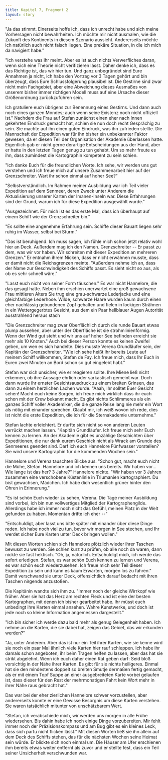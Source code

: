```yaml
---
title: Kapitel 7, Fragment 2
layout: story
---
```


"Ja das stimmt. Einerseits hoffe ich, dass ich unrecht habe und sich meine Vorhersagen nicht bewahrheiten. Ich möchte mir nicht ausmalen, wie die Zukunft des Kontinents in diesem Szenario aussieht. Andererseits möchte ich natürlich auch nicht falsch liegen. Eine prekäre Situation, in die ich mich da navigiert habe."

"Ich verstehe was ihr meint. Aber es ist auch nichts Verwerfliches daran, wenn sich eine Theorie nicht verifizieren lässt. Daher denke ich, dass es das Richtige ist, das wir hier tun. Und ganz unbegründet sind Eure Annahmen ja nicht, ich habe den Vortrag vor 3 Tagen gehört und bin überzeugt, dass Eure Schlussfolgerung plausibel ist. Die Gestirne sind zwar nicht mein Fachgebiet, aber eine Abweichung dieses Ausmaßes von unserem bisher immer richtigen Modell muss auf eine Ursache dieser Größenordnung zurückzuführen sein.

Ich gratuliere euch übrigens zur Benennung eines Gestirns. Und dann auch noch eines ganzen Mondes; auch wenn seine Existenz noch nicht offiziell ist." Nachdem die Frau auf Stefan zunächst einen eher nach Innen gekehrten Eindruck gemacht hat, schien sie nun doch recht Gesprächig zu sein. Sie machte auf ihn einen guten Eindruck, was ihn zufrieden stellte. Die Mannschaft der Expedition war für ihn bisher ein unbekannter Faktor gewesen, da er diesen Teil der Organisation der Akademie überlassen hatte. Eigentlich gab er nicht gerne derartige Entscheidungen aus der Hand, aber er hatte in den letzten Tagen genug zu tun gehabt. Um so mehr freute es ihn, dass zumindest die Kartographin kompetent zu sein schien.

"Ich danke Euch für die freundlichen Worte. Ich sehe, wir werden uns gut verstehen und ich freue mich auf unsere Zusammenarbeit hier auf der Grenzschreiter. Wart ihr schon einmal auf hoher See?"

"Selbstverständlich. Im Rahmen meiner Ausbildung war ich Teil vieler Expedition auf dem Senmeer, deren Zweck unter Anderem die Aktualisierung unserer Karten der Imanen-Inseln war. Diese Erfahrungen sind der Grund, warum ich für diese Expedition ausgewählt wurde."

"Ausgezeichnet. Für mich ist es das erste Mal, dass ich überhaupt auf einem Schiff wie der Grenzschreiter bin."

"Es sollte eine angenehme Erfahrung sein. Schiffe dieser Bauart liegen sehr ruhig im Wasser, selbst bei Sturm."

"Das ist beruhigend. Ich muss sagen, ich fühle mich schon jetzt relativ wohl hier an Deck. Außerdem mag ich den Namen. Grenzschreiter -- Er passt zu dem, was wir vor haben. Wir schreiten mit dieser Expedition an mehreren Grenzen." Er entnahm ihrem Nicken, dass er nicht erwähnen musste, dass er damit nicht die Reichsgrenzen meinte. "Außerdem nehme ich an, dass der Name zur Geschwindigkeit des Schiffs passt. Es sieht nicht so aus, als ob es sehr schnell wäre."

"Lasst euch nicht von seiner Form täuschen." Es war nicht Hannelore, die das gesagt hatte. Neben ihm erschien unerwartet eine groß gewachsene Frau mittleren Alters Sie trug eine grau-schwarze Lederjacke und eine gleichfarbige Lederhose. Wilde, schwarze Haare wurden kaum durch einen eher nachlässig gebundenen Zopf gehalten und fielen in lockigen Strähnen in ein Wettergegerbtes Gesicht, aus dem ein Paar hellblauer Augen Autorität ausstrahlend heraus stach

"Die Grenzschreiter mag zwar Oberflächlich durch die runde Bauart etwas plump aussehen, aber unter der Oberfläche ist sie strohmlinienförmig. Wenn der Wind gut steht und wir uns auf hoher See befinden erreicht sie mehr als 10 Knoten." Auch bei dieser Person konnte es keinen Zweifel geben, um wen es sich handelte. Dies musste Verena Grundläufer sein, der Kapitän der Grenzschreiter. "Wie ich sehe heißt Ihr bereits Leute auf meinem Schiff willkommen, Stefan de Fay. Ich freue mich, dass Ihr Euch in Euren zwei Minuten an Bord schon so gut eingelebt habt."

Stefan war sich unsicher, wie er reagieren sollte. Ihre Miene ließ nicht erkennen, ob ihre Aussage ehrlich oder sarkastisch gemeint war. Doch dann wurde ihr ernster Gesichtsausdruck zu einem breiten Grinsen, das dann zu einem herzlichen Lachen wurde. "Aaah, Ihr solltet Euer Gesicht sehen! Macht euch keine Sorgen, ich freue mich wirklich dass ihr euch schon mit der Crew bekannt macht. Es gibt nichts Schlimmeres als ein ganzes Schiff voller Akademiker, die die ganze Reise lang nie mehr ein Wort als nötig mit einander sprechen. Glaubt mir, ich weiß wovon ich rede, dies ist nicht die erste Expedition, die ich für die Sternakademie unternehme."

Stefan lachte erleichtert. Er durfte sich nicht so von anderen Leuten verrückt machen lassen. "Kapitän Grundläufer. Ich freue mich sehr Euch kennen zu lernen. An der Akademie gibt es unzählige Geschichten über Expeditionen, die nur dank eurem Geschick nicht als Wrack am Grunde des Senmeeres geendet sind. Darf ich euch Hannelore Fünfwasser vorstellen? Sie wird unsere Kartographin für die kommenden Wochen sein."

Hannelore und Verena tauschten Blicke aus. "Schon gut, macht euch nicht die Mühe, Stefan. Hannelore und ich kennen uns bereits. Wir haben vor... Wie lange ist das her? 3 Jahre?" Hannelore nickte. "Wir haben vor 3 Jahren zusammen eine verschobene Küstenlinie in Triumanien kartographiert. Du bist gewachsen, Mädchen. Ich habe dich wesentlich grüner hinter den Ohren in Erinnerung."

"Es ist schön Euch wieder zu sehen, Verena. Die Tage meiner Ausbildung sind vorbei, ich bin nun vollwertiges Mitglied der Kartographengilde. Allerdings habe ich immer noch nicht das Gefühl, meinen Platz in der Welt gefunden zu haben. Momentan drifte ich eher --"

"Entschuldigt, aber lasst uns bitte später mit einander über diese Dinge reden. Ich habe noch viel zu tun, bevor wir morgen in See stechen, und Ihr werdet sicher Eure Karten unter Deck bringen wollen."

Mit diesen Worten schien sich Hannelore plötzlich wieder ihrer Taschen bewusst zu werden. Sie schien kurz zu prüfen, ob alle noch da waren, dann nickte sie fast hektisch. "Oh, ja, natürlich. Entschuldigt mich, ich werde das sofort erledigen. Stefan, es war schön Euch kennen zu lernen und Verena, es war schön euch wiederzusehen. Ich freue mich sehr Teil dieser Expedition zu sein und kann es kaum Erwarten, morgen los zu fahren." Damit verschwand sie unter Deck, offensichtlich darauf bedacht mit ihren Taschen nirgends anzustoßen.

Die Kapitänin wandte sich ihm zu. "Immer noch der gleiche Wirrkopf wie früher. Aber sie hat das Herz am rechten Fleck und ist eine der besten Kartographen, mit denen ich bisher gearbeitet habe. Ihr müsst euch unbedingt ihre Karten einmal ansehen. Wahre Kunstwerke, und doch ist jede noch so kleine Information angemessen dargestellt."

"Ich bin sicher ich werde dazu bald mehr als genug Gelegenheit haben. Ich nehme an die Karten, die sie dabei hat, zeigen das Gebiet, das wir erkunden werden?"

"Ja, unter Anderem. Aber das ist nur ein Teil ihrer Karten, wie sie kenne wird sie noch ein paar Mal ähnlich viele Karten hier rauf schleppen. Ich habe ihr damals schon angeboten, ihr beim Tragen helfen zu lassen, aber das hat sie strikt abgelehnt. Wenn ich euch daher einen Rat geben darf: Seid bloß vorsichtig in der Nähe ihrer Karten. Es gibt für sie nichts heiligeres. Einmal hat sie den mindestens doppelt so breiten Smutje dermaßen fertig gemacht, als er mit einem Topf Suppe an einer ausgebreiteten Karte vorbei gelaufen ist, dass dieser für den Rest der mehrmonatigen Fahrt kein Wort mehr in ihrer Nähe raus gebracht hat."

Das war bei der eher zierlichen Hannelore schwer vorzustellen, aber andererseits konnte er eine Gewisse Besorgnis um diese Karten verstehen. Sie waren tatsächlich mitunter von unschätzbarem Wert.

"Stefan, ich verabschiede mich, wir werden uns morgen in alle Frühe wiedersehen. Bis dahin habe ich noch einige Dinge vorzubereiten. Mir fehlt immer noch der Präzisionskompass und am Bug gibt es ein kleines Leck, dass sich partu nicht flicken lässt." Mit diesen Worten ließ sie ihn allein auf dem Deck des Schiffs stehen, das für die nächsten Wochen seine Heimat sein würde. Er blickte sich noch einmal um. Die Häuser am Ufer erschienen ihm bereits etwas weiter entfernt als zuvor und er stellte fest, dass ein Teil seiner Unsicherheit verschwunden war.
